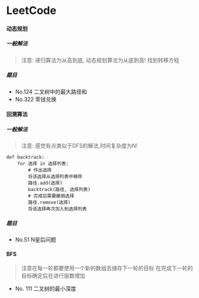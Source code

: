 # LeetCode


#### 动态规划

##### 一般解法
> 注意:
> 递归算法为从高到底, 动态规划算法为从底到高!
> 找到转移方程

##### 题目
- No.124 二叉树中的最大路径和
- No.322 零钱兑换


#### 回溯算法

##### 一般解法

> 注意:
> 感觉有点类似于DFS的解法,时间复杂度为N!
```
def backtrack:
	for 选择 in 选择列表:
		# 作出选择
		将该选择从选择列表中移除
		路径.add(选择)
		backtrack(路径, 选择列表)
		# 完成后需要撤销选择
		路径.remove(选择)
		将该选择再次加入到选择列表
```

##### 题目
- No.51 N皇后问题

#### BFS
> 注意在每一轮都要使用一个新的数组去储存下一轮的目标
> 在完成下一轮的目标确定后在进行层数增加

- No. 111 二叉树的最小深度